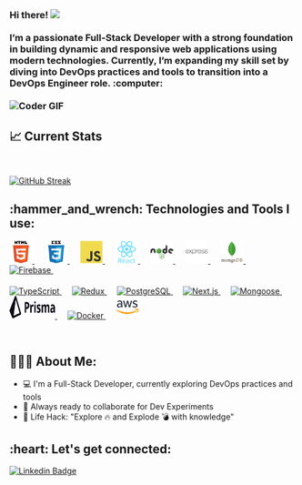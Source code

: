 <h3 align="left">
 <abc>
  <br>Hi there! <img src="https://user-images.githubusercontent.com/42378118/110234147-e3259600-7f4e-11eb-95be-0c4047144dea.gif" width="30"><br>
  <br>I’m a passionate Full-Stack Developer with a strong foundation in building dynamic and responsive web applications using modern technologies. Currently, I’m expanding my skill set by diving into DevOps practices and tools to transition into a DevOps Engineer role. :computer:<br>
  <br>
    <img src="https://media.giphy.com/media/SWoSkN6DxTszqIKEqv/giphy.gif" alt="Coder GIF" width="500">
 </abc>
</h3> 

## :chart_with_upwards_trend: Current Stats

<br />

<a href="https://git.io/streak-stats"><img src="https://streak-stats.demolab.com?user=AthkiaAdiba&theme=whatsapp-light2" alt="GitHub Streak" /></a>
<br/>

<h2 align="left">:hammer_and_wrench: Technologies and Tools I use:</h2>

<!-- First row -->
<p align="left" style="margin-bottom: 20px;">
  <a href="https://www.w3.org/html/" target="_blank">
    <img src="https://raw.githubusercontent.com/devicons/devicon/master/icons/html5/html5-original-wordmark.svg" alt="HTML5" width="40" height="40" />
  </a>&emsp;
  <a href="https://www.w3schools.com/css/" target="_blank">
    <img src="https://raw.githubusercontent.com/devicons/devicon/master/icons/css3/css3-original-wordmark.svg" alt="CSS3" width="40" height="40" />
  </a>&emsp;
  <a href="https://developer.mozilla.org/en-US/docs/Web/JavaScript" target="_blank">
    <img src="https://raw.githubusercontent.com/devicons/devicon/master/icons/javascript/javascript-original.svg" alt="JavaScript" width="40" height="40" />
  </a>&emsp;
  <a href="https://reactjs.org/" target="_blank">
    <img src="https://raw.githubusercontent.com/devicons/devicon/master/icons/react/react-original-wordmark.svg" alt="React" width="40" height="40" />
  </a>&emsp;
  <a href="https://nodejs.org" target="_blank">
    <img src="https://raw.githubusercontent.com/devicons/devicon/master/icons/nodejs/nodejs-original-wordmark.svg" alt="Node.js" width="40" height="40" />
  </a>&emsp;
  <a href="https://expressjs.com" target="_blank">
    <img src="https://raw.githubusercontent.com/devicons/devicon/master/icons/express/express-original-wordmark.svg" alt="Express" width="40" height="40" />
  </a>&emsp;
  <a href="https://www.mongodb.com/" target="_blank">
    <img src="https://raw.githubusercontent.com/devicons/devicon/master/icons/mongodb/mongodb-original-wordmark.svg" alt="MongoDB" width="40" height="40" />
  </a>&emsp;
  <a href="https://firebase.google.com/" target="_blank">
    <img src="https://www.vectorlogo.zone/logos/firebase/firebase-icon.svg" alt="Firebase" width="40" height="40" />
  </a>&emsp;
</p>

<!-- Second row -->
<p align="left" style="margin-top: 20px;">
  <a href="https://www.typescriptlang.org/" target="_blank">
    <img src="https://raw.githubusercontent.com/marwin1991/profile-technology-icons/main/icons/typescript.png" alt="TypeScript" width="40" height="40" />
  </a>&emsp;
  <a href="https://redux.js.org/" target="_blank">
    <img src="https://raw.githubusercontent.com/marwin1991/profile-technology-icons/main/icons/redux.png" alt="Redux" width="40" height="40" />
  </a>&emsp;
  <a href="https://www.postgresql.org/" target="_blank">
    <img src="https://raw.githubusercontent.com/marwin1991/profile-technology-icons/main/icons/postgresql.png" alt="PostgreSQL" width="40" height="40" />
  </a>&emsp;
  <a href="https://nextjs.org/" target="_blank">
    <img src="https://raw.githubusercontent.com/marwin1991/profile-technology-icons/main/icons/next_js.png" alt="Next.js" width="40" height="40" />
  </a>&emsp;
  <a href="https://mongoosejs.com/" target="_blank">
    <img src="https://res.cloudinary.com/dv6fgvj2c/image/upload/v1747300119/430-4309574_mongoose-js-logo-hd-png-download_uedh6x.jpg" alt="Mongoose" width="60" height="40" />
  </a>&emsp;
  <a href="https://www.prisma.io/" target="_blank">
    <img src="https://raw.githubusercontent.com/prisma/presskit/main/Assets/Prisma-DarkLogo.png" alt="Prisma" width="80" height="40" />
  </a>&emsp;
  <a href="https://www.docker.com/" target="_blank">
    <img src="https://cdn.jsdelivr.net/gh/devicons/devicon/icons/docker/docker-plain-wordmark.svg" alt="Docker" width="40" height="40" />
  </a>&emsp;
  <a href="https://aws.amazon.com/" target="_blank">
    <img src="https://raw.githubusercontent.com/devicons/devicon/master/icons/amazonwebservices/amazonwebservices-original-wordmark.svg" alt="AWS" width="40" height="40" />
  </a>
</p>
 <br/>
<h2 align="left">👨🏻‍💻 About Me:</h2>

- :computer: I'm a Full-Stack Developer, currently exploring DevOps practices and tools
- :rocket: Always ready to collaborate for Dev Experiments
- :dart: Life Hack: "Explore :fire: and Explode :bomb: with knowledge"

<h2 align="left">:heart: Let's get connected:</h2>

[![Linkedin Badge](https://img.shields.io/badge/-AthkiaAdiba-blue?style=flat-square&logo=Linkedin&logoColor=white&link=https://www.linkedin.com/in/athkia-adiba-tonne/)](https://www.linkedin.com/in/athkia-adiba-tonne/) 
